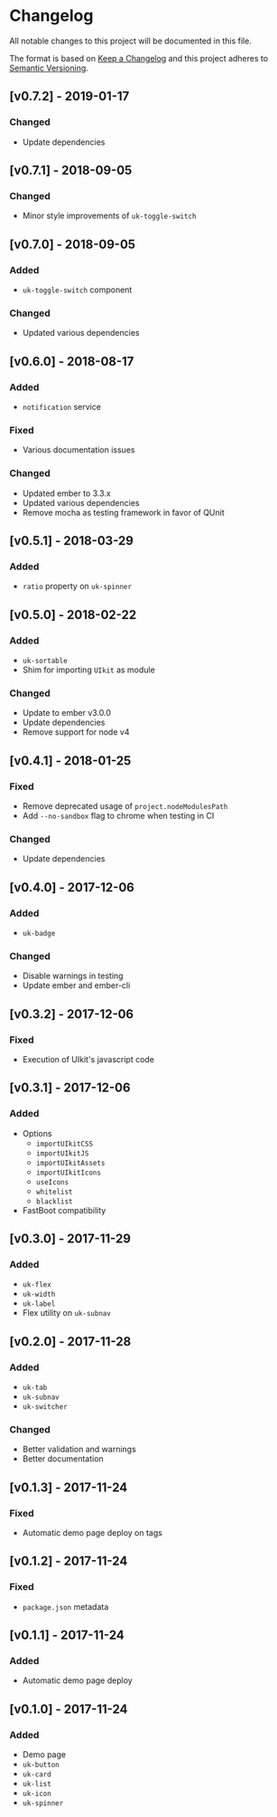 # Changelog

All notable changes to this project will be documented in this file.

The format is based on [Keep a Changelog](http://keepachangelog.com/en/1.0.0/)
and this project adheres to [Semantic Versioning](http://semver.org/spec/v2.0.0.html).

## [v0.7.2] - 2019-01-17

### Changed

- Update dependencies

## [v0.7.1] - 2018-09-05

### Changed

- Minor style improvements of `uk-toggle-switch`

## [v0.7.0] - 2018-09-05

### Added

- `uk-toggle-switch` component

### Changed

- Updated various dependencies

## [v0.6.0] - 2018-08-17

### Added

- `notification` service

### Fixed

- Various documentation issues

### Changed

- Updated ember to 3.3.x
- Updated various dependencies
- Remove mocha as testing framework in favor of QUnit

## [v0.5.1] - 2018-03-29

### Added

- `ratio` property on `uk-spinner`

## [v0.5.0] - 2018-02-22

### Added

- `uk-sortable`
- Shim for importing `UIkit` as module

### Changed

- Update to ember v3.0.0
- Update dependencies
- Remove support for node v4

## [v0.4.1] - 2018-01-25

### Fixed

- Remove deprecated usage of `project.nodeModulesPath`
- Add `--no-sandbox` flag to chrome when testing in CI

### Changed

- Update dependencies

## [v0.4.0] - 2017-12-06

### Added

- `uk-badge`

### Changed

- Disable warnings in testing
- Update ember and ember-cli

## [v0.3.2] - 2017-12-06

### Fixed

- Execution of UIkit's javascript code

## [v0.3.1] - 2017-12-06

### Added

- Options
  - `importUIkitCSS`
  - `importUIkitJS`
  - `importUIkitAssets`
  - `importUIkitIcons`
  - `useIcons`
  - `whitelist`
  - `blacklist`
- FastBoot compatibility

## [v0.3.0] - 2017-11-29

### Added

- `uk-flex`
- `uk-width`
- `uk-label`
- Flex utility on `uk-subnav`

## [v0.2.0] - 2017-11-28

### Added

- `uk-tab`
- `uk-subnav`
- `uk-switcher`

### Changed

- Better validation and warnings
- Better documentation

## [v0.1.3] - 2017-11-24

### Fixed

- Automatic demo page deploy on tags

## [v0.1.2] - 2017-11-24

### Fixed

- `package.json` metadata

## [v0.1.1] - 2017-11-24

### Added

- Automatic demo page deploy

## [v0.1.0] - 2017-11-24

### Added

- Demo page
- `uk-button`
- `uk-card`
- `uk-list`
- `uk-icon`
- `uk-spinner`
